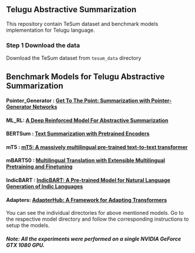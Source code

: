 ## Telugu Abstractive Summarization
This repository contain TeSum dataset and benchmark models implementation for Telugu language.


### Step 1 Download the data
Download the TeSum dataset from ```tesum_data``` directory


## Benchmark Models for Telugu Abstractive Summarization

#### Pointer_Generator : [ Get To The Point: Summarization with Pointer-Generator Networks ](https://arxiv.org/pdf/1704.04368.pdf)
#### ML_RL: [A Deep Reinforced Model For Abstractive Summarization ](https://arxiv.org/pdf/1705.04304.pdf)
#### BERTSum : [Text Summarization with Pretrained Encoders](https://arxiv.org/pdf/1908.08345.pdf)
#### mT5 : [mT5: A massively multilingual pre-trained text-to-text transformer](https://arxiv.org/pdf/2010.11934.pdf)
#### mBART50 : [Multilingual Translation with Extensible Multilingual Pretraining and Finetuning](https://arxiv.org/pdf/2008.00401.pdf)
#### IndicBART : [IndicBART: A Pre-trained Model for Natural Language Generation of Indic Languages](https://arxiv.org/pdf/2109.02903.pdf)
#### Adapters: [AdapterHub: A Framework for Adapting Transformers](https://aclanthology.org/2020.emnlp-demos.7.pdf)

You can see the individual directories for above mentioned models. Go to the respective model directory and follow the corresponding instructions to setup the models.

##### Note:  All the experiments were performed on a single NVIDIA GeForce GTX 1080 GPU.

	
